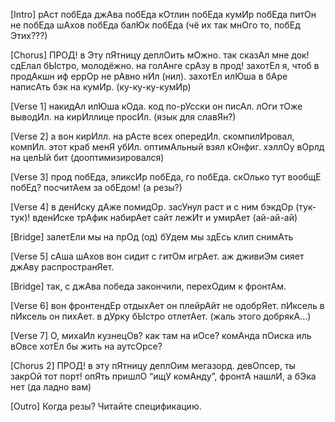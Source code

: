 [Intro]
рАст побЕда
джАва побЕда
кОтлин побЕда
кумИр побЕда
питОн не побЕда
шАхов побЕда
балЮк побЕда
(чё их так мнОго то, побЕд Этих???)

[Chorus]
ПРОД!
в Эту пЯтницу деплОить мОжно.
так сказАл мне док!
сдЕлал бЫстро, молодёжно.
на голАнге срАзу в прод!
захотЕл я, чтоб в продАкшн
иф еррОр не рАвно нИл (нил).
захотЕл илЮша в бАре
написАть бэк на кумИр.
(ку-ку-ку-кумИр)

[Verse 1]
накидАл илЮша кОда.
код по-рУсски он писАл.
лОги тОже выводИл.
на кирИллице просИл.
(язык для славЯн?)

[Verse 2]
а вон кирИлл.
на рАсте всех опередИл.
скомпилИровал, компИл.
этот краб менЯ убИл.
оптимАльный взял кОнфиг.
хэллОу вОрлд на целЫй бит (дооптимизировался)

[Verse 3]
прод побЕда,
эликсИр побЕда,
го побЕда.
скОлько тут вообщЕ побЕд?
посчитАем за обЕдом!
(а резы?)

[Verse 4]
в денИску дАже помидОр.
засУнул раст и с ним бэкдОр (тук-тук)!
вденИске трАфик набирАет
сайт лежИт и умирАет (ай-ай-ай)

[Bridge]
залетЕли мы на прОд (од)
бУдем мы здЕсь клип снимАть

[Verse 5]
сАша шАхов вон сидит
с гитОм игрАет.
аж дживиЭм сияет
джАву распространЯет.

[Bridge]
так, с джАва победа закончили,
перехОдим к фронтАм.

[Verse 6]
вон фронтендЕр отдыхАет
он плейрАйт не одобрЯет.
пИксель в пИксель он пихАет.
в дУрку бЫстро отлетАет.
(жаль этого добрякА…)

[Verse 7]
О, михаИл кузнецОв?
как там на иОсе?
комАнда пОиска иль вОвсе
хотЕл бы жить на аутсОрсе?

[Chorus 2]
ПРОД!
в эту пЯтницу деплОим мегазорд.
девОпсер, ты закрОй тот порт!
опЯть пришлО “ищУ комАнду”,
фронтА нашлИ, а бЭка нет
(да ладно вам)

[Outro]
Когда резы?
Читайте спецификацию.
